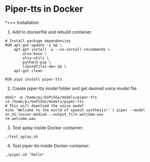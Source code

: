 # Piper-tts in Docker


*=== Installation
1) Add to dockerfile and rebuild container:

```
# Install package dependencies
RUN apt-get update -y && \
    apt-get install -y --no-install-recommends \
        alsa-base \
        alsa-utils \
        python3-pip \
        libsndfile1-dev && \
    apt-get clean

RUN pip3 install piper-tts
```

2) Create piper-tts model folder and get desired voice model file
```
mkdir -p /home/pi/GoPi5Go/models/piper-tts
cd /home/pi/GoPi5Go/models/piper-tts
# This will download the voice model
echo 'Welcome to the world of speech synthesis!' | piper --model en_US-lessac-medium --output_file welcome.wav
rm welcome.wav
```

3) Test aplay inside Docker container:  
```
./test_aplay.sh
```

4) Test piper-tts inside Docker container:  
```
./piper.sh "hello"
```


